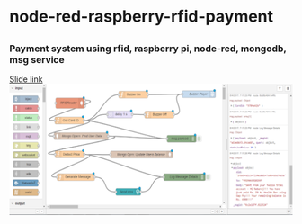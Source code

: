 # node-red-raspberry-rfid-payment
## 
### Payment system using rfid, raspberry pi, node-red, mongodb, msg service
[Slide link](https://www.slideshare.net/slideshow/embed_code/key/qr27rBKI20hmcn)
![Project flow](https://raw.githubusercontent.com/nabaraj/node-red-raspberry-rfid-payment/master/Picture1.png)
